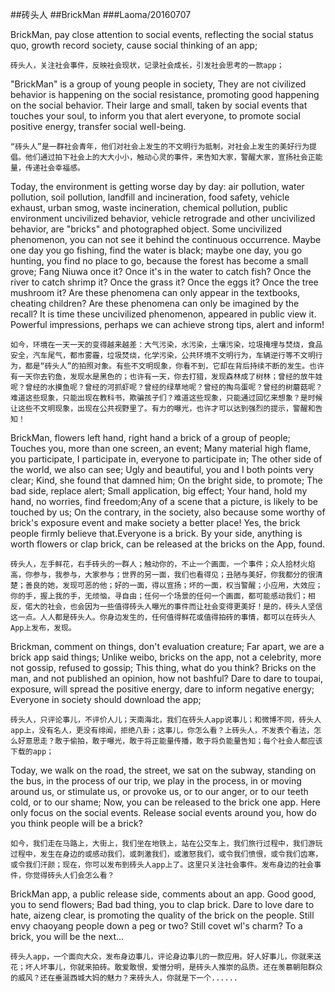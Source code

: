 ##砖头人
##BrickMan
###Laoma/20160707

  BrickMan, pay close attention to social events, reflecting the social status quo, growth record society, cause social thinking of an app;
  
  `砖头人，关注社会事件，反映社会现状，记录社会成长，引发社会思考的一款app；`
  
  "BrickMan" is a group of young people in society, They are not civilized behavior is happening on the social resistance, promoting good happening on the social behavior. Their large and small, taken by social events that touches your soul, to inform you that alert everyone, to promote social positive energy, transfer social well-being.

  `“砖头人”是一群社会青年，他们对社会上发生的不文明行为抵制，对社会上发生的美好行为提倡。他们通过拍下社会上的大大小小，触动心灵的事件，来告知大家，警醒大家，宣扬社会正能量，传递社会幸福感。`

  Today, the environment is getting worse day by day: air pollution, water pollution, soil pollution, landfill and incineration, food safety, vehicle exhaust, urban smog, waste incineration, chemical pollution, public environment uncivilized behavior, vehicle retrograde and other uncivilized behavior, are "bricks" and photographed object. Some uncivilized phenomenon, you can not see it behind the continuous occurrence. Maybe one day you go fishing, find the water is black; maybe one day, you go hunting, you find no place to go, because the forest has become a small grove; Fang Niuwa once it? Once it's in the water to catch fish? Once the river to catch shrimp it? Once the grass it? Once the eggs it? Once the tree mushroom it? Are these phenomena can only appear in the textbooks, cheating children? Are these phenomena can only be imagined by the recall? It is time these uncivilized phenomenon, appeared in public view it. Powerful impressions, perhaps we can achieve strong tips, alert and inform!

  `如今，环境在一天一天的变得越来越差：大气污染，水污染，土壤污染，垃圾掩埋与焚烧，食品安全，汽车尾气，都市雾霾，垃圾焚烧，化学污染，公共环境不文明行为，车辆逆行等不文明行为，都是“砖头人”的拍照对象。有些不文明现象，你看不到，它却在背后持续不断的发生。也许有一天你去钓鱼，发现水是黑色的；也许有一天，你去打猎，发现森林成了树林；曾经的放牛娃呢？曾经的水摸鱼呢？曾经的河抓虾呢？曾经的绿草地呢？曾经的掏鸟蛋呢？曾经的树蘑菇呢？难道这些现象，只能出现在教科书，欺骗孩子们？难道这些现象，只能通过回忆来想象？是时候让这些不文明现象，出现在公共视野里了。有力的曝光，也许才可以达到强烈的提示，警醒和告知！`
  
  BrickMan, flowers left hand, right hand a brick of a group of people; Touches you, more than one screen, an event; Many material high flame, you participate, I participate in, everyone to participate in; The other side of the world, we also can see; Ugly and beautiful, you and I both points very clear; Kind, she found that damned him; On the bright side, to promote; The bad side, replace alert; Small application, big effect; Your hand, hold my hand, no worries, find freedom;Any of a scene that a picture, is likely to be touched by us; On the contrary, in the society, also because some worthy of brick's exposure event and make society a better place! Yes, the brick people firmly believe that.Everyone is a brick. By your side, anything is worth flowers or clap brick, can be released at the bricks on the App, found.
  
  `砖头人，左手鲜花，右手砖头的一群人；触动你的，不止一个画面，一个事件；众人拾材火焰高，你参与，我参与，大家参与；世界的另一面，我们也看得见；丑陋与美好，你我都分的很清楚；善良的她，发现可恶的他；好的一面，得以宣扬；坏的一面，权当警醒；小应用，大效应；你的手，握上我的手，无烦恼，寻自由；任何一个场景的任何一个画面，都可能感动我们；相反，偌大的社会，也会因为一些值得砖头人曝光的事件而让社会变得更美好！是的，砖头人坚信这一点。人人都是砖头人。你身边发生的，任何值得鲜花或值得拍砖的事情，都可以在砖头人App上发布，发现。`
  
  Brickman, comment on things, don't evaluation creature; Far apart, we are a brick app said things; Unlike weibo, bricks on the app, not a celebrity, more not gossip, refused to gossip; This thing, what do you think? Bricks on the man, and not published an opinion, how not bashful? Dare to dare to toupai, exposure, will spread the positive energy, dare to inform negative energy; Everyone in society should download the app;
  
  `砖头人，只评论事儿，不评价人儿；天南海北，我们在砖头人app说事儿；和微博不同，砖头人app上，没有名人，更没有绯闻，拒绝八卦；这事儿，你怎么看？上砖头人，不发表个看法，怎么好意思走？敢于偷拍，敢于曝光，敢于将正能量传播，敢于将负能量告知；每个社会人都应该下载的app；`
  
  Today, we walk on the road, the street, we sat on the subway, standing on the bus, in the process of our trip, we play in the process, in or moving around us, or stimulate us, or provoke us, or to our anger, or to our teeth cold, or to our shame; Now, you can be released to the brick one app. Here only focus on the social events. Release social events around you, how do you think people will be a brick?
  
  `如今，我们走在马路上，大街上，我们坐在地铁上，站在公交车上，我们旅行过程中，我们游玩过程中，发生在身边的或感动我们，或刺激我们，或激怒我们，或令我们愤恨，或令我们齿寒，或令我们汗颜；现在，你可以发布到砖头人app上了。这里只关注社会事件。发布身边的社会事件，你觉得砖头人们会怎么看？`
  
  BrickMan app, a public release side, comments about an app. Good good, you to send flowers; Bad bad thing, you to clap brick. Dare to love dare to hate, aizeng clear, is promoting the quality of the brick on the people. Still envy chaoyang people down a peg or two? Still covet wl's charm? To a brick, you will be the next...
  
  `砖头人app，一个面向大众，发布身边事儿，评论身边事儿的一款应用。好人好事儿，你就来送花；坏人坏事儿，你就来拍砖。敢爱敢恨，爱憎分明，是砖头人推崇的品质。还在羡慕朝阳群众的威风？还在垂涎西城大妈的魅力？来砖头人，你就是下一个......`
